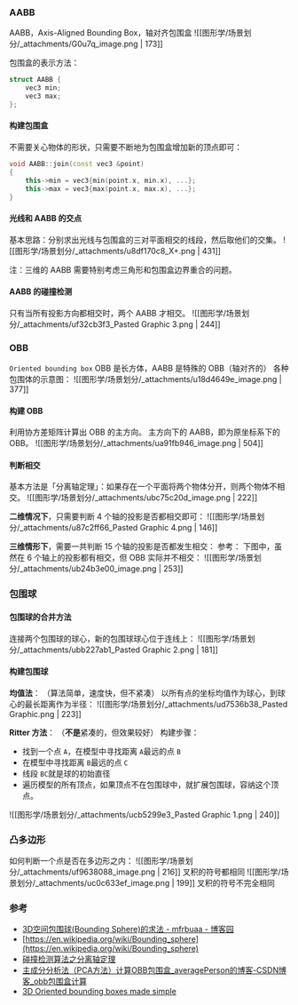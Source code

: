 
### AABB
AABB，Axis-Aligned Bounding Box，轴对齐包围盒
![[图形学/场景划分/_attachments/G0u7q_image.png | 173]]

包围盒的表示方法：
```cpp
struct AABB {
	vec3 min;
	vec3 max;
};
```


#### 构建包围盒
不需要关心物体的形状，只需要不断地为包围盒增加新的顶点即可：
```cpp
void AABB::join(const vec3 &point)
{
    this->min = vec3{min(point.x, min.x), ...};
    this->max = vec3{max(point.x, max.x), ...};
}
```


#### 光线和 AABB 的交点
基本思路：分别求出光线与包围盒的三对平面相交的线段，然后取他们的交集。
![[图形学/场景划分/_attachments/u8df170c8_X+.png | 431]]

注：三维的 AABB 需要特别考虑三角形和包围盒边界重合的问题。


#### AABB 的碰撞检测
只有当所有投影方向都相交时，两个 AABB 才相交。
![[图形学/场景划分/_attachments/uf32cb3f3_Pasted Graphic 3.png | 244]]


### OBB
`Oriented bounding box`
OBB 是长方体，AABB 是特殊的 OBB（轴对齐的）
各种包围体的示意图：
![[图形学/场景划分/_attachments/u18d4649e_image.png | 377]]


#### 构建 OBB
利用协方差矩阵计算出 OBB 的主方向。
主方向下的 AABB，即为原坐标系下的 OBB。
![[图形学/场景划分/_attachments/ua91fb946_image.png | 504]]


#### 判断相交
基本方法是「分离轴定理」：如果存在一个平面将两个物体分开，则两个物体不相交。
![[图形学/场景划分/_attachments/ubc75c20d_image.png | 222]]

**二维情况下**，只需要判断 4 个轴的投影是否都相交即可：
![[图形学/场景划分/_attachments/u87c2ff66_Pasted Graphic 4.png | 146]]

**三维情形下**，需要一共判断 15 个轴的投影是否都发生相交：
参考：
下图中，虽然在 6 个轴上的投影都有相交，但 OBB 实际并不相交：
![[图形学/场景划分/_attachments/ub24b3e00_image.png | 253]]


### 包围球

#### 包围球的合并方法
连接两个包围球的球心，新的包围球球心位于连线上：
![[图形学/场景划分/_attachments/ubb227ab1_Pasted Graphic 2.png | 181]]


#### 构建包围球
**均值法**：
（算法简单，速度快，但不紧凑）
以所有点的坐标均值作为球心，到球心的最长距离作为半径：
![[图形学/场景划分/_attachments/ud7536b38_Pasted Graphic.png | 223]]

**Ritter 方法**：
（**不是**紧凑的，但效果较好）
构建步骤：

- 找到一个点 `A`，在模型中寻找距离 `A`最远的点 `B`
- 在模型中寻找距离 `B`最远的点 `C`
- 线段 `BC`就是球的初始直径
- 遍历模型的所有顶点，如果顶点不在包围球中，就扩展包围球，容纳这个顶点。

![[图形学/场景划分/_attachments/ucb5299e3_Pasted Graphic 1.png | 240]]


### 凸多边形
如何判断一个点是否在多边形之内：
![[图形学/场景划分/_attachments/uf9638088_image.png | 216]]
叉积的符号都相同
![[图形学/场景划分/_attachments/uc0c633ef_image.png | 199]]
叉积的符号不完全相同


### 参考

- [3D空间包围球(Bounding Sphere)的求法 - mfrbuaa - 博客园](https://www.cnblogs.com/mfrbuaa/p/3811847.html)
- [https://en.wikipedia.org/wiki/Bounding_sphere](https://en.wikipedia.org/wiki/Bounding_sphere)
- [碰撞检测算法之分离轴定理](https://zhuanlan.zhihu.com/p/508874496)
- [主成分分析法（PCA方法）计算OBB包围盒_averagePerson的博客-CSDN博客_obb包围盒计算](https://blog.csdn.net/averagePerson/article/details/123911265)
- [3D Oriented bounding boxes made simple](https://logicatcore.github.io/scratchpad/lidar/sensor-fusion/jupyter/2021/04/20/3D-Oriented-Bounding-Box.html)
